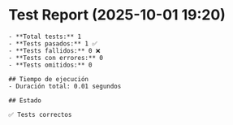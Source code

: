 # Test Report (2025-10-01 19:20)
    
    - **Total tests:** 1
    - **Tests pasados:** 1 ✅
    - **Tests fallidos:** 0 ❌
    - **Tests con errores:** 0
    - **Tests omitidos:** 0 
    
    ## Tiempo de ejecución
    - Duración total: 0.01 segundos
    
    ## Estado
    
    ✅ Tests correctos
    